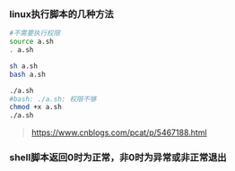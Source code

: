 ### linux执行脚本的几种方法

```bash
#不需要执行权限
source a.sh
. a.sh

sh a.sh
bash a.sh

./a.sh
#bash: ./a.sh: 权限不够
chmod +x a.sh
./a.sh

```

> https://www.cnblogs.com/pcat/p/5467188.html

### shell脚本返回0时为正常，非0时为异常或非正常退出

